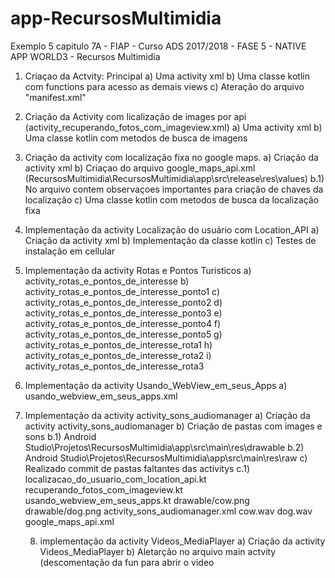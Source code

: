 # app-RecursosMultimidia
Exemplo 5 capitulo 7A - FIAP - Curso ADS 2017/2018 - FASE 5 - NATIVE APP WORLD3 - Recursos Multimidia

1) Criaçao da Actvity: Principal
    a) Uma activity xml
    b) Uma classe kotlin com functions para acesso as demais views
    c) Ateração do arquivo "manifest.xml"
    
2) Criação da Activity com licalização de images por api (activity_recuperando_fotos_com_imageview.xml)
    a) Uma activity xml
    b) Uma classe kotlin com metodos de busca de imagens
    
 3) Criação da activity com localização fixa no google maps.
    a) Criação da activity xml
    b) Criaçao do arquivo google_maps_api.xml (RecursosMultimidia\RecursosMultimidia\app\src\release\res\values)
      b.1) No arquivo contem observaçoes importantes para criação de chaves da localização
    c) Uma classe kotlin com metodos de busca da localização fixa
  4) Implementação da activity Localização do usuário com Location_API
    a) Criação da activity xml
    b) Implementação da classe kotlin
    c) Testes de instalação em cellular
   
  5) Implementação da activity Rotas e Pontos Turisticos
    a) activity_rotas_e_pontos_de_interesse
    b) activity_rotas_e_pontos_de_interesse_ponto1
    c) activity_rotas_e_pontos_de_interesse_ponto2
    d) activity_rotas_e_pontos_de_interesse_ponto3
    e) activity_rotas_e_pontos_de_interesse_ponto4
    f) activity_rotas_e_pontos_de_interesse_ponto5
    g) activity_rotas_e_pontos_de_interesse_rota1
    h) activity_rotas_e_pontos_de_interesse_rota2
    i) activity_rotas_e_pontos_de_interesse_rota3
   
   6) Implementação da activity Usando_WebView_em_seus_Apps
    a) usando_webview_em_seus_apps.xml
   
   7) Implementação da activity activity_sons_audiomanager
    a) Criação da activity activity_sons_audiomanager
    b) Criação de pastas com images e sons
        b.1) Android Studio\Projetos\RecursosMultimidia\app\src\main\res\drawable
        b.2) Android Studio\Projetos\RecursosMultimidia\app\src\main\res\raw
    c) Realizado commit de pastas faltantes das activitys
        c.1) localizacao_do_usuario_com_location_api.kt
             recuperando_fotos_com_imageview.kt
             usando_webview_em_seus_apps.kt
             drawable/cow.png
             drawable/dog.png
             activity_sons_audiomanager.xml
             cow.wav
            dog.wav
            google_maps_api.xml
      
      8) implementação da activity Videos_MediaPlayer
        a) Criação da activity Videos_MediaPlayer
        b) Aletarção no arquivo main actvity (descomentação da fun para abrir o video 
       
          

